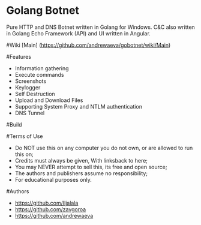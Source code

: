 # Golang Botnet 

Pure HTTP and DNS Botnet written in Golang for Windows. C&C also written in Golang Echo Framework (API) and UI written in Angular.

#Wiki 
[Main] (https://github.com/andrewaeva/gobotnet/wiki/Main)

#Features

* Information gathering
* Execute commands
* Screenshots
* Keylogger
* Self Destruction
* Upload and Download Files
* Supporting System Proxy and NTLM authentication
* DNS Tunnel

#Build

#Terms of Use

* Do NOT use this on any computer you do not own, or are allowed to run this on;
* Credits must always be given, With linksback to here;
* You may NEVER attempt to sell this, its free and open source;
* The authors and publishers assume no responsibility;
* For educational purposes only.

#Authors

* https://github.com/Iljalala
* https://github.com/zavgoroa
* https://github.com/andrewaeva
